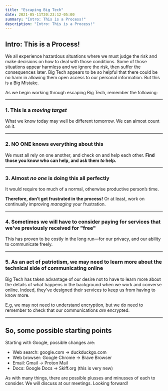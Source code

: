 ```yaml
---
title: "Escaping Big Tech"
date: 2021-05-11T20:23:12-05:00
summary: "Intro: This is a Process!"
description: "Intro: This is a Process!"
---
```


## Intro: This is a Process!

We all experience hazardous situations where we must judge the risk and make decisions on how to deal with those conditions. Some of those situations appear harmless and we ignore the risk, then suffer the consequences later. Big Tech appears to be so helpful that there could be no harm in allowing them open access to our personal information. But this is a Big Mistake.  

As we begin working through escaping Big Tech, remember the following:  

---

### 1. This is a *moving target*

What we know today may well be different tomorrow. We can almost count on it.  

---

### 2. NO ONE knows everything about this 

We must all rely on one another, and check on and help each other. **Find those you know who can help, and ask them *to* help.** 

--- 

### 3. Almost *no one* is doing this all perfectly 

It would require too much of a normal, otherwise productive person’s time.  

**Therefore, don’t get frustrated in the process!** Or at least, work on continually improving *managing* your frustration.  

---

### 4. Sometimes we will have to consider paying for services that we've previously received for "free"

This has proven to be costly in the long run&mdash;for our privacy, and our ability to communicate freely.

---

### 5. As an act of patriotism, we may need to learn more about the technical side of communicating online

Big Tech has taken advantage of our desire not to have to learn more about the details of what happens in the background when we work and converse online. Indeed, they've designed their services to keep us from having to know more.  

E.g, we may not need to understand encryption, but we do need to remember to check that our communications *are* encrypted.  

---

## So, some possible starting points

Starting with Google, possible changes are:

- Web search: google.com -> duckduckgo.com
- Web browser: Google Chrome -> Brave Browser
- Email: Gmail -> Proton Mail
- Docs: Google Docs -> Skiff.org (this is very new) 

As with many things, there are possible plusses and minusses of each to consider. We will discuss at our meetings. Looking forward!  
